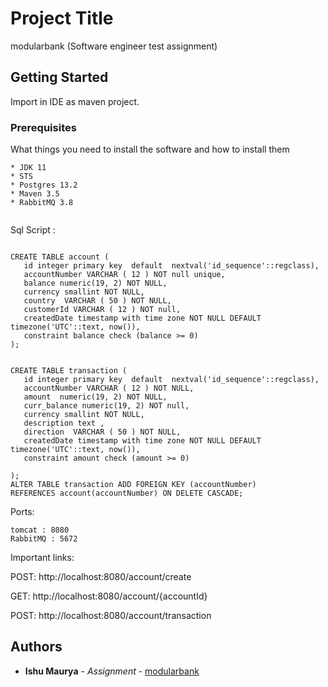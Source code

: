 # Project Title

modularbank (Software engineer test assignment)

## Getting Started

Import in IDE as maven project.

### Prerequisites

What things you need to install the software and how to install them

```
* JDK 11
* STS
* Postgres 13.2
* Maven 3.5
* RabbitMQ 3.8


```
Sql Script :

```

CREATE TABLE account (
   id integer primary key  default  nextval('id_sequence'::regclass),
   accountNumber VARCHAR ( 12 ) NOT null unique,
   balance numeric(19, 2) NOT NULL,
   currency smallint NOT NULL,
   country  VARCHAR ( 50 ) NOT NULL,
   customerId VARCHAR ( 12 ) NOT null,
   createdDate timestamp with time zone NOT NULL DEFAULT timezone('UTC'::text, now()),
   constraint balance check (balance >= 0)
);


CREATE TABLE transaction (
   id integer primary key  default  nextval('id_sequence'::regclass),
   accountNumber VARCHAR ( 12 ) NOT NULL,
   amount  numeric(19, 2) NOT NULL,
   curr_balance numeric(19, 2) NOT null,
   currency smallint NOT NULL,
   description text ,
   direction  VARCHAR ( 50 ) NOT NULL,
   createdDate timestamp with time zone NOT NULL DEFAULT timezone('UTC'::text, now()),
   constraint amount check (amount >= 0)

);
ALTER TABLE transaction ADD FOREIGN KEY (accountNumber)
REFERENCES account(accountNumber) ON DELETE CASCADE;

```

Ports:
```
tomcat : 8080
RabbitMQ : 5672

```

Important links:


POST: http://localhost:8080/account/create

GET: http://localhost:8080/account/{accountId}


       

POST: http://localhost:8080/account/transaction

        





## Authors

* **Ishu Maurya** - *Assignment* - [modularbank](https://github.com/ishumaurya1992/modular-bank)

